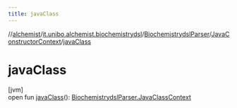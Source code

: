 ```yaml
---
title: javaClass
---
```

//[alchemist](../../../../index.html)/[it.unibo.alchemist.biochemistrydsl](../../index.html)/[BiochemistrydslParser](../index.html)/[JavaConstructorContext](index.html)/[javaClass](java-class.html)



# javaClass



[jvm]\
open fun [javaClass](java-class.html)(): [BiochemistrydslParser.JavaClassContext](../-java-class-context/index.html)




